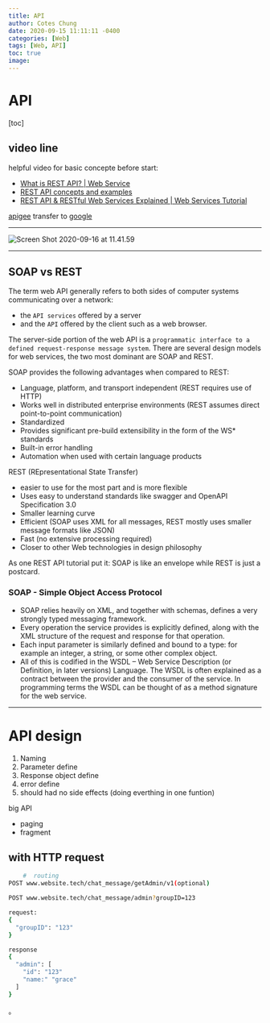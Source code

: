 ```yaml
---
title: API
author: Cotes Chung
date: 2020-09-15 11:11:11 -0400
categories: [Web]
tags: [Web, API]
toc: true
image:
---
```


# API

[toc]


## video line

helpful video for basic concepte before start:

- [What is REST API? | Web Service](https://www.youtube.com/watch?v=qVTAB8Z2VmA&ab_channel=Telusko)
- [REST API concepts and examples](https://www.youtube.com/watch?v=7YcW25PHnAA&ab_channel=WebConcepts)
- [REST API & RESTful Web Services Explained | Web Services Tutorial](https://www.youtube.com/watch?v=LooL6_chvN4&ab_channel=CleverTechie)


[apigee](https://apigee.com/410-console) transfer to [google](https://cloud.google.com/blog/products/apigee)

---

![Screen Shot 2020-09-16 at 11.41.59](https://i.imgur.com/DAmvZIg.png)

---


## SOAP vs REST

The term web API generally refers to both sides of computer systems communicating over a network: 
  - the `API services` offered by a server
  - and the `API` offered by the client such as a web browser.

The server-side portion of the web API is a `programmatic interface to a defined request-response message system`. There are several design models for web services, the two most dominant are SOAP and REST.

SOAP provides the following advantages when compared to REST:
- Language, platform, and transport independent (REST requires use of HTTP)     
- Works well in distributed enterprise environments (REST assumes direct point-to-point communication)
- Standardized
- Provides significant pre-build extensibility in the form of the WS* standards
- Built-in error handling
- Automation when used with certain language products

REST (REpresentational State Transfer)
- easier to use for the most part and is more flexible
- Uses easy to understand standards like swagger and OpenAPI Specification 3.0
- Smaller learning curve
- Efficient (SOAP uses XML for all messages, REST mostly uses smaller message formats like JSON)
- Fast (no extensive processing required)
- Closer to other Web technologies in design philosophy

As one REST API tutorial put it: SOAP is like an envelope while REST is just a postcard.


### SOAP - Simple Object Access Protocol
- SOAP relies heavily on XML, and together with schemas, defines a very strongly typed messaging framework.
- Every operation the service provides is explicitly defined, along with the XML structure of the request and response for that operation.
- Each input parameter is similarly defined and bound to a type: for example an integer, a string, or some other complex object.
- All of this is codified in the WSDL – Web Service Description (or Definition, in later versions) Language. The WSDL is often explained as a contract between the provider and the consumer of the service. In programming terms the WSDL can be thought of as a method signature for the web service.


---

# API design

1. Naming
2. Parameter define
3. Response object define
4. error define 
5. should had no side effects (doing everthing in one funtion)

big API
- paging
- fragment

## with HTTP request


```bash
    #  routing
POST www.website.tech/chat_message/getAdmin/v1(optional)

POST www.website.tech/chat_message/admin?groupID=123

request:
{
  "groupID": "123"
}

response
{
  "admin": [
    "id": "123"
    "name:" "grace"
  ]
}

```


















。